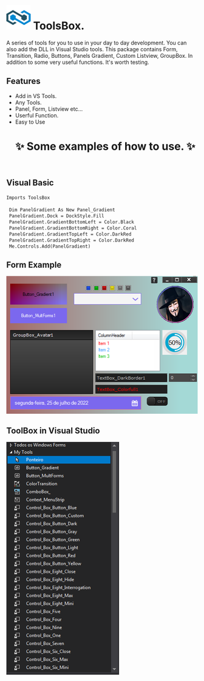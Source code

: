 #  <img src="/Pictures/ToolsBox.png"> ToolsBox.
A series of tools for you to use in your day to day development. You can also add the DLL in Visual Studio tools. This package contains Form, Transition, Radio, Buttons, Panels Gradient, Custom Listview, GroupBox. In addition to some very useful functions. It's worth testing.

## Features

- Add in VS Tools.
- Any Tools.
- Panel, Form, Listview etc...
- Userful Function.
- Easy to Use
<br><h1> ✨ Some examples of how to use. ✨</h1><br>

<h2>Visual Basic </h1>

```VB 
Imports ToolsBox

 Dim PanelGradient As New Panel_Gradient
 PanelGradient.Dock = DockStyle.Fill
 PanelGradient.GradientBottomLeft = Color.Black
 PanelGradient.GradientBottomRight = Color.Coral
 PanelGradient.GradientTopLeft = Color.DarkRed
 PanelGradient.GradientTopRight = Color.DarkRed
 Me.Controls.Add(PanelGradient)
```
## Form Example
<img src="/Pictures/exemple.png">

## ToolBox in Visual Studio
<img src="/Pictures/MyTools.png">
